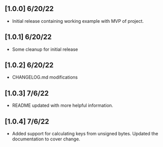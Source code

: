 ## [1.0.0] 6/20/22
* Initial release containing working example with MVP of project.

## [1.0.1] 6/20/22
* Some cleanup for initial release

## [1.0.2] 6/20/22
* CHANGELOG.md modifications

## [1.0.3] 7/6/22
* README updated with more helpful information.

## [1.0.4] 7/6/22
* Added support for calculating keys from unsigned bytes. Updated the documentation to cover change.